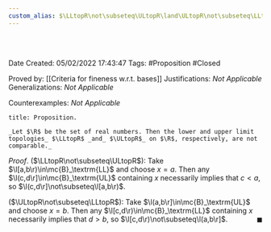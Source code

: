 ```yaml
---
custom_alias: $\LLtopR\not\subseteq\ULtopR\land\ULtopR\not\subseteq\LLtopR$
---
```


<br />
<br />

Date Created: 05/02/2022 17:43:47
Tags: #Proposition #Closed 

Proved by: [[Criteria for fineness w.r.t. bases]]
Justifications: _Not Applicable_
Generalizations: _Not Applicable_

Counterexamples: _Not Applicable_

``` ad-Proposition
title: Proposition.

_Let $\R$ be the set of real numbers. Then the lower and upper limit topologies_ $\LLtopR$ _and_ $\ULtopR$_ on $\R$, respectively, are not comparable._

```

_Proof_. ($\LLtopR\not\subseteq\ULtopR$): Take $\l[a,b\r)\in\mc{B}_\textrm{LL}$ and choose $x=a$. Then any $\l(c,d\r]\in\mc{B}_\textrm{UL}$ containing $x$ necessarily implies that $c<a$, so $\l(c,d\r]\not\subseteq\l[a,b\r)$.

($\ULtopR\not\subseteq\LLtopR$): Take $\l(a,b\r]\in\mc{B}_\textrm{UL}$ and choose $x=b$. Then any $\l[c,d\r)\in\mc{B}_\textrm{LL}$ containing $x$ necessarily implies that $d>b$, so $\l[c,d\r)\not\subseteq\l(a,b\r]$.<span style="float:right;">$\blacksquare$</span>
